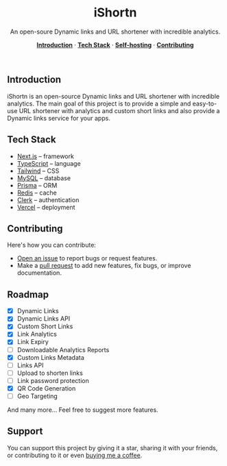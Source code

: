 <h1 align="center">iShortn</h1>

<p align="center">
  An open-soure Dynamic links and URL shortener with incredible analytics.
</p>

<p align="center">
  <a href="#introduction"><strong>Introduction</strong></a> ·
  <a href="#tech-stack"><strong>Tech Stack</strong></a> ·
  <a href="#self-hosting"><strong>Self-hosting</strong></a> ·
  <a href="#contributing"><strong>Contributing</strong></a>
</p>

<br/>

## Introduction

iShortn is an open-source Dynamic links and URL shortener with incredible analytics. The main goal of this project is to provide a simple and easy-to-use URL shortener with analytics and custom short links and also provide a Dynamic links service for your apps.

## Tech Stack

- [Next.js](https://nextjs.org/) – framework
- [TypeScript](https://www.typescriptlang.org/) – language
- [Tailwind](https://tailwindcss.com/) – CSS
- [MySQL](https://www.mysql.com/) – database
- [Prisma](https://www.prisma.io/) – ORM
- [Redis](https://redis.io/) – cache
- [Clerk](https://clerk.dev/) – authentication
- [Vercel](https://vercel.com/) – deployment

## Contributing

Here's how you can contribute:

- [Open an issue](https://github.com/AmoabaKelvin/ishortn.ink/issues) to report bugs or request features.
- Make a [pull request](https://github.com/AmoabaKelvin/ishortn.ink/pull) to add new features, fix bugs, or improve documentation.

## Roadmap

- [x] Dynamic Links
- [x] Dynamic Links API
- [x] Custom Short Links
- [x] Link Analytics
- [x] Link Expiry
- [ ] Downloadable Analytics Reports
- [x] Custom Links Metadata
- [ ] Links API
- [ ] Upload to shorten links
- [ ] Link password protection
- [x] QR Code Generation
- [ ] Geo Targeting

And many more... Feel free to suggest more features.

## Support

You can support this project by giving it a star, sharing it with your friends, or contributing to it or even [buying me a coffee](https://www.buymeacoffee.com/kelvinamoaba).
